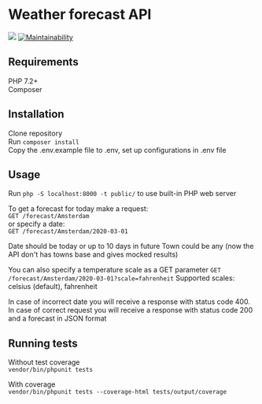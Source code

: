 # Weather forecast API

![](https://travis-ci.org/Sunsetboy/weather-forecast.svg?branch=master)
[![Maintainability](https://api.codeclimate.com/v1/badges/ca33fdcf637716975db7/maintainability)](https://codeclimate.com/github/Sunsetboy/weather-forecast/maintainability)

## Requirements
PHP 7.2+\
Composer

## Installation
Clone repository\
Run ```composer install```\
Copy the .env.example file to .env, set up configurations in .env file

## Usage
Run ```php -S localhost:8000 -t public/``` to use built-in PHP web server

To get a forecast for today make a request:\
```GET /forecast/Amsterdam```\
or specify a date:\
```GET /forecast/Amsterdam/2020-03-01```

Date should be today or up to 10 days in future
Town could be any (now the API don't has towns base and gives mocked results)

You can also specify a temperature scale as a GET parameter
```GET /forecast/Amsterdam/2020-03-01?scale=fahrenheit```
Supported scales: celsius (default), fahrenheit

In case of incorrect date you will receive a response with status code 400.\
In case of correct request you will receive a response with status code 200 and a forecast in JSON format

## Running tests
Without test coverage\
```vendor/bin/phpunit tests```

With coverage\
```vendor/bin/phpunit tests --coverage-html tests/output/coverage```
